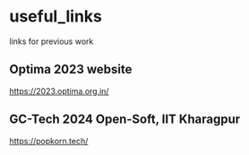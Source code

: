 # useful_links
links for previous work

## Optima 2023 website
https://2023.optima.org.in/

## GC-Tech 2024 Open-Soft, IIT Kharagpur
https://popkorn.tech/
